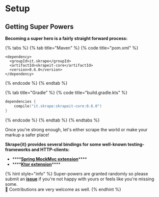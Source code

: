 # Setup

## Getting Super Powers

**Becoming a super hero is a fairly straight forward process:**

{% tabs %}
{% tab title="Maven" %}
{% code title="pom.xml" %}
```markup
<dependency>
  <groupId>it.skrape</groupId>
  <artifactId>skrapeit-core</artifactId>
  <version>0.6.0</version>
</dependency>
```
{% endcode %}
{% endtab %}

{% tab title="Gradle" %}
{% code title="build.gradle.kts" %}
```kotlin
dependencies {
    compile("it.skrape:skrapeit-core:0.6.0")
}
```
{% endcode %}
{% endtab %}
{% endtabs %}

Once you're strong enough, let's either scrape the world or make your markup a safer place!

**Skrape{it} provides several bindings for some well-known testing-frameworks and HTTP-clients:**

* \*\*\*\*[**Spring MockMvc extension**](extensions/mockmvc/)\*\*\*\*
* \*\*\*\*[**Ktor extension**](extensions/ktor/)\*\*\*\*

{% hint style="info" %}
Super-powers are granted randomly so please submit an [**issue**](https://github.com/skrapeit/skrape.it/issues) if you're not happy with yours or feels like you're missing some.   
🤝 Contributions are very welcome as well.
{% endhint %}

